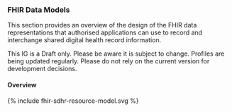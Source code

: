 ### FHIR Data Models

This section provides an overview of the design of the FHIR data representations that authorised applications can use to record and interchange shared digital health record information.

This IG is a Draft only. Please be aware it is subject to change. Profiles are being updated regularly. Please do not rely on the current version for development decisions.


#### Overview

<!-- markdownlint-disable MD033 -->
<div width="100%">
<!-- Generated from `input/images-source/fhir-sdhr-resource-model.plantuml` -->
{% include fhir-sdhr-resource-model.svg %}
</div>
<br clear="all">


